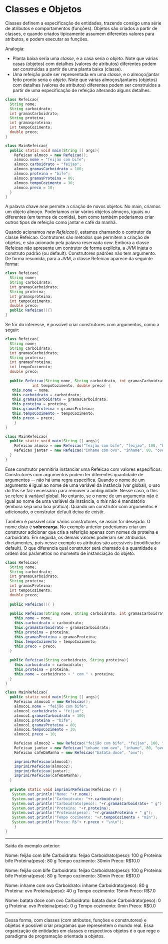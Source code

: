 # Classes e Objetos

Classes definem a especificação de entidades, trazendo consigo uma série de atributos e comportamentos (funções).
Objetos são criados a partir de classes, e quando criados tipicamente assumem diferentes valores para atributos, e podem executar as funções.

Analogia:
 - Planta baixa seria uma *classe*, e a casa seria o *objeto*. Note que várias casas (objetos) com detalhes (valores de atributos) diferentes podem ser construídas a partir de uma planta baixa (classe).
 - Uma refeição pode ser representada em uma *classe*, e o almoço/jantar feito pronto seria o *objeto*. Note que várias almoços/jantares (objetos) com detalhes (valores de atributos) diferentes podem ser construídos a partir de uma especificação de refeição alterando alguns detalhes.
 
```java
class Refeicao{
  String nome;
  String carboidrato;
  int gramasCarboidrato;
  String proteina;
  int gramasproteina;
  int tempoCozimento; 
  double preco;  
}

class MainRefeicao{
  public static void main(String [] args){
    Refeicao almoco = new Refeicao();
    almoco.nome = "feijão com bife";
    almoco.carboidrato = "feijao";
    almoco.gramasCarboidrato = 100;
    almoco.proteina = "bife";
    almoco.gramasProteina = 80;
    almoco.tempoCozimento = 30;
    almoco.preco = 10;
  }
}
```
A palavra chave *new* permite a criação de novos objetos. 
No main, criamos um objeto almoço. 
Poderíamos criar vários objetos almoços, iguais ou diferentes (em termos de comida), bem como também poderíamos criar outros tipos de refeição como jantar e café da manhã.

Quando acionamos *new Refeicao()*, estamos chamando o contrutor da classe Refeicao. 
Contrutores são métodos que permitem a criação de objetos, e são acionado pela palavra reservada *new*.
Embora a classe Refeicao não apresente um contrutor de forma explícita, a JVM injeta o construto padrão (ou default).
Construtores padrões não tem argumento.
De forma resumida, para a JVM, a classe Refeicao aparece da seguinte forma:

```java
class Refeicao{
  String nome;
  String carboidrato;
  int gramasCarboidrato;
  String proteina;
  int gramasproteina;
  int tempoCozimento; 
  double preco;  
  public Refeicao(){}
}
```

Se for do interesse, é possível criar construtores com argumentos, como a seguir:
```java
class Refeicao{
  String nome;
  String carboidrato;
  int gramasCarboidrato;
  String proteina;
  int gramasProteina;
  int tempoCozimento; 
  double preco; 
  
  public Refeicao(String nome, String carboidrato, int gramasCarboidrato, String proteina, int gramasProteina,
			int tempoCozimento, double preco) {
   this.nome = nome;
   this.carboidrato = carboidrato;
   this.gramasCarboidrato = gramasCarboidrato;
   this.proteina = proteina;
   this.gramasProteina = gramasProteina;
   this.tempoCozimento = tempoCozimento;
   this.preco = preco;
	}
}

class MainRefeicao{
  public static void main(String [] args){
    Refeicao almoco = new Refeicao("feijão com bife", "feijao", 100, "bife", 80, 30, 10);
    Refeicao jantar = new Refeicao("inhame com ovo", "inhame", 80, "ovo", 40, 15, 7);
  }
}
```

Esse construtor permitiria instanciar uma Refeicao com valores específicos. 
Construtores com argumentos podem ter diferentes quantidade de argumentos -- não há uma regra específica.
Quando o nome de um argumento é igual ao nome de uma variável da instância (var global), o uso do *this* se faz necessário para remover a ambiguidade.
Nesse caso, o this se refere à variável global. 
No entanto, se o nome de um argumento não é igual ao nome de uma variável da instância, o *this* não é mandatório (embora seja uma boa prática).
Quando um construtor com argumentos é adicionado, o construtor default deixa de existir.

Também é possível criar vários construtores, se assim for desejado.
O nome disto é **sobrecarga**.
No exemplo anterior poderíamos criar um construtor adicionar que cria a referição apenas com nomes da proteína e carboidrato.
Em seguida, os demais valores poderiam ser atribuídos diretamentes, pois nesse exemplo os atributos são acessíveis (modificador default).
O que diferencia qual construtor será chamado é a quantidade e ordem dos parâmetros no momento de instanciação do objeto.

```java
class Refeicao{
  String nome;
  String carboidrato;
  int gramasCarboidrato;
  String proteina;
  int gramasProteina;
  int tempoCozimento; 
  double preco; 
  
  public Refeicao(){ }
  
  public Refeicao(String nome, String carboidrato, int gramasCarboidrato, String proteina, int gramasProteina, int tempoCozimento, double preco){
    this.nome = nome;
    this.carboidrato = carboidrato;
    this.gramasCarboidrato = gramasCarboidrato;
    this.proteina = proteina;
    this.gramasProteina = gramasProteina;
    this.tempoCozimento = tempoCozimento;
    this.preco = preco;
  }
  
  public Refeicao(String carboidrato, String proteina){
    this.carboidrato = carboidrato;
    this.proteina = proteina;
    this.nome = carboidrato + " com " + proteina;
  }
}

class MainRefeicao{
  public static void main(String [] args){
    Refeicao almoco1 = new Refeicao();
    almoco1.nome = "feijão com bife";
    almoco1.carboidrato = "feijao";
    almoco1.gramasCarboidrato = 100;
    almoco1.proteina = "bife";
    almoco1.gramasProteina = 80;
    almoco1.tempoCozimento = 30;
    almoco1.preco = 10;

    Refeicao almoco2 = new Refeicao("feijão com bife", "feijao", 100, "bife", 80, 30, 10);
    Refeicao jantar = new Refeicao("inhame com ovo", "inhame", 80, "ovo", 40, 15, 7);
    Refeicao cafeDaManha = new Refeicao("batata doce", "ovo");

    imprimirRefeicao(almoco1);
    imprimirRefeicao(almoco2);
    imprimirRefeicao(jantar);
    imprimirRefeicao(cafeDaManha);
  }
  
  private static void imprimirRefeicao(Refeicao r) {
   System.out.println("Nome: "+r.nome);
   System.out.println("Carboidrato: "+r.carboidrato);
   System.out.println("Carboidrato(peso): "+r.gramasCarboidrato+ " g");
   System.out.println("Proteina: "+r.proteina);
   System.out.println("Proteina(peso): "+r.gramasProteina + " g");
   System.out.println("Tempo cozimento: "+r.tempoCozimento + "min");
   System.out.println("Preco: R$"+ r.preco + "\n\n");
	}
}
```
---

Saída do exemplo anterior:

Nome: feijão com bife
Carboidrato: feijao
Carboidrato(peso): 100 g
Proteina: bife
Proteina(peso): 80 g
Tempo cozimento: 30min
Preco: R$10.0


Nome: feijão com bife
Carboidrato: feijao
Carboidrato(peso): 100 g
Proteina: bife
Proteina(peso): 80 g
Tempo cozimento: 30min
Preco: R$10.0


Nome: inhame com ovo
Carboidrato: inhame
Carboidrato(peso): 80 g
Proteina: ovo
Proteina(peso): 40 g
Tempo cozimento: 15min
Preco: R$7.0


Nome: batata doce com ovo
Carboidrato: batata doce
Carboidrato(peso): 0 g
Proteina: ovo
Proteina(peso): 0 g
Tempo cozimento: 0min
Preco: R$0.0

---


Dessa forma, com classes (com atributos, funções e construtores) e objetos é possível criar programas que representem o mundo real.
Essa organização de entidades em classes e respectivos objetos é o que rege o paradigma de programação orientada a objetos.


